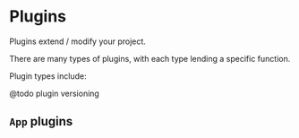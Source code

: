 # Plugins

Plugins extend / modify your project.

There are many types of plugins, with each type lending a specific function.

Plugin types include:

@todo plugin versioning

## `App` plugins

